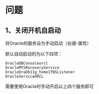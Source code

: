 # 问题

## 1、关闭开机自启动

将Oracle的服务设为手动启动（右键-属性）

默认自动启动的为以下四项：

```log
OracleDBConsoleorcl
OracleMTSRecoveryService
OracleOraDb11g_home1TNSListener
OracleServiceORCL
```

需要使用Oracle时手动开启以上四个服务即可
